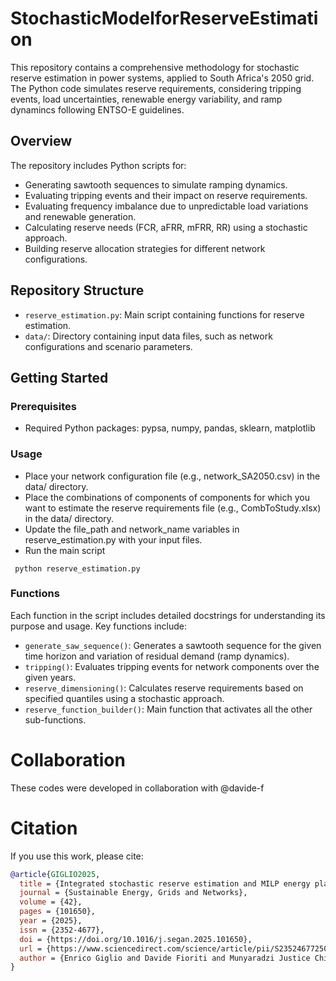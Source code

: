# StochasticModelforReserveEstimation
This repository contains a comprehensive methodology for stochastic reserve estimation in power systems, applied to South Africa's 2050 grid. The Python code simulates reserve requirements, considering tripping events, load uncertainties, renewable energy variability, and ramp dynamincs following ENTSO-E guidelines.

## Overview

The repository includes Python scripts for:
- Generating sawtooth sequences to simulate ramping dynamics.
- Evaluating tripping events and their impact on reserve requirements.
- Evaluating frequency imbalance due to unpredictable load variations and renewable generation.
- Calculating reserve needs (FCR, aFRR, mFRR, RR) using a stochastic approach.
- Building reserve allocation strategies for different network configurations.

## Repository Structure

- `reserve_estimation.py`: Main script containing functions for reserve estimation.
- `data/`: Directory containing input data files, such as network configurations and scenario parameters.

## Getting Started

### Prerequisites
- Required Python packages: pypsa, numpy, pandas, sklearn, matplotlib

### Usage
- Place your network configuration file (e.g., network_SA2050.csv) in the data/ directory.
- Place the combinations of components of components for which you want to estimate the reserve requirements file (e.g., CombToStudy.xlsx) in the data/ directory.
- Update the file_path and network_name variables in reserve_estimation.py with your input files.
- Run the main script
```
 python reserve_estimation.py
```

### Functions
Each function in the script includes detailed docstrings for understanding its purpose and usage. Key functions include:

- `generate_saw_sequence()`: Generates a sawtooth sequence for the given time horizon and variation of residual demand (ramp dynamics).
- `tripping()`: Evaluates tripping events for network components over the given years.
- `reserve_dimensioning()`: Calculates reserve requirements based on specified quantiles using a stochastic approach.
- `reserve_function_builder()`: Main function that activates all the other sub-functions.

# Collaboration
These codes were developed in collaboration with @davide-f



# Citation

If you use this work, please cite:

```bibtex
@article{GIGLIO2025,
  title = {Integrated stochastic reserve estimation and MILP energy planning for high renewable penetration: Application to 2050 South African energy system},
  journal = {Sustainable Energy, Grids and Networks},
  volume = {42},
  pages = {101650},
  year = {2025},
  issn = {2352-4677},
  doi = {https://doi.org/10.1016/j.segan.2025.101650},
  url = {https://www.sciencedirect.com/science/article/pii/S2352467725000323},
  author = {Enrico Giglio and Davide Fioriti and Munyaradzi Justice Chihota and Davide Poli and Bernard Bekker and Giuliana Mattiazzo}
}

